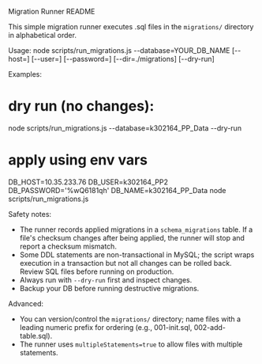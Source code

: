 Migration Runner README

This simple migration runner executes .sql files in the `migrations/` directory in alphabetical order.

Usage:
  node scripts/run_migrations.js --database=YOUR_DB_NAME [--host=] [--user=] [--password=] [--dir=./migrations] [--dry-run]

Examples:
  # dry run (no changes):
  node scripts/run_migrations.js --database=k302164_PP_Data --dry-run

  # apply using env vars
  DB_HOST=10.35.233.76 DB_USER=k302164_PP2 DB_PASSWORD='%wQ6181qh' DB_NAME=k302164_PP_Data node scripts/run_migrations.js

Safety notes:
- The runner records applied migrations in a `schema_migrations` table. If a file's checksum changes after being applied, the runner will stop and report a checksum mismatch.
- Some DDL statements are non-transactional in MySQL; the script wraps execution in a transaction but not all changes can be rolled back. Review SQL files before running on production.
- Always run with `--dry-run` first and inspect changes.
- Backup your DB before running destructive migrations.

Advanced:
- You can version/control the `migrations/` directory; name files with a leading numeric prefix for ordering (e.g., 001-init.sql, 002-add-table.sql).
- The runner uses `multipleStatements=true` to allow files with multiple statements.
